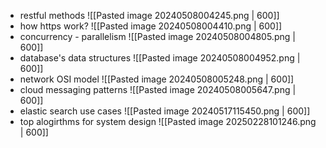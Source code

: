 - restful methods
![[Pasted image 20240508004245.png | 600]]
- how https work?
![[Pasted image 20240508004410.png | 600]]
- concurrency - parallelism
![[Pasted image 20240508004805.png | 600]]
- database's data structures
![[Pasted image 20240508004952.png | 600]]
- network OSI model
![[Pasted image 20240508005248.png | 600]]
- cloud messaging patterns
![[Pasted image 20240508005647.png | 600]]
- elastic search use cases
![[Pasted image 20240517115450.png | 600]]
- top alogirthms for system design
![[Pasted image 20250228101246.png | 600]]
